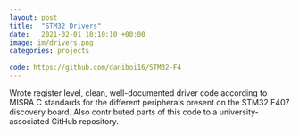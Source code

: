 ```yaml
---
layout: post
title:  "STM32 Drivers"
date:   2021-02-01 10:10:10 +00:00
image: im/drivers.png
categories: projects
 
code: https://github.com/daniboi16/STM32-F4
---
```

Wrote register level, clean, well-documented driver code according to MISRA C standards for the different peripherals present on the STM32 F407 discovery board. Also contributed parts of this code to a university-associated GitHub repository.